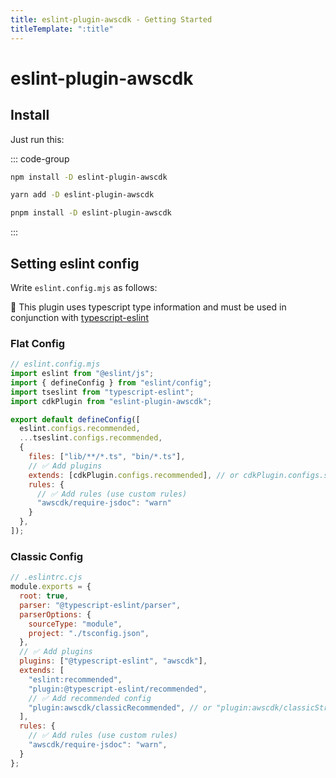 ```yaml
---
title: eslint-plugin-awscdk - Getting Started
titleTemplate: ":title"
---
```


# eslint-plugin-awscdk

## Install

Just run this:

::: code-group

```sh [npm]
npm install -D eslint-plugin-awscdk
```

```sh [yarn]
yarn add -D eslint-plugin-awscdk
```

```sh [pnpm]
pnpm install -D eslint-plugin-awscdk
```

:::

## Setting eslint config

Write `eslint.config.mjs` as follows:

<div class="info-item">
  🚨 This plugin uses typescript type information and must be used in conjunction with
  <a href="https://typescript-eslint.io/getting-started">
    typescript-eslint
  </a>
</div>

### Flat Config

```js
// eslint.config.mjs
import eslint from "@eslint/js";
import { defineConfig } from "eslint/config";
import tseslint from "typescript-eslint";
import cdkPlugin from "eslint-plugin-awscdk";

export default defineConfig([
  eslint.configs.recommended,
  ...tseslint.configs.recommended,
  {
    files: ["lib/**/*.ts", "bin/*.ts"],
    // ✅ Add plugins
    extends: [cdkPlugin.configs.recommended], // or cdkPlugin.configs.strict
    rules: {
      // ✅ Add rules (use custom rules)
      "awscdk/require-jsdoc": "warn"
    }
  },
]);
```

### Classic Config

```js
// .eslintrc.cjs
module.exports = {
  root: true,
  parser: "@typescript-eslint/parser",
  parserOptions: {
    sourceType: "module",
    project: "./tsconfig.json",
  },
  // ✅ Add plugins
  plugins: ["@typescript-eslint", "awscdk"],
  extends: [
    "eslint:recommended",
    "plugin:@typescript-eslint/recommended",
    // ✅ Add recommended config
    "plugin:awscdk/classicRecommended", // or "plugin:awscdk/classicStrict"
  ],
  rules: {
    // ✅ Add rules (use custom rules)
    "awscdk/require-jsdoc": "warn",
  }
};
```
